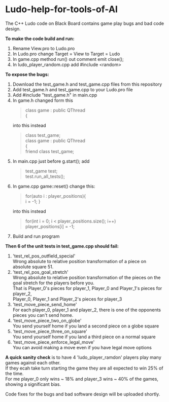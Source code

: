 # Ludo-help-for-tools-of-AI
The C++ Ludo code on Black Board contains game play bugs and bad code design.

<strong>To make the code build and run:</strong>
	<ol>
	<li>Rename View.pro to Ludo.pro</li>
	<li>In Ludo.pro change Target = View to Target = Ludo</li>
	<li>In game.cpp method run() out comment emit close();</li>
	<li>In ludo_player_random.cpp add #include \<random\></li>
	</ol>
	
<strong>To expose the bugs:</strong>
	<ol>
	<li>Download the test_game.h and test_game.cpp files from this repository</li>
	<li>Add test_game.h and test_game.cpp to your Ludo.pro file</li>
	<li>Add #include "test_game.h" in main.cpp</li>
	<li>In game.h changed form this
		<blockquote>
			class game : public QThread<br/> 
		    	{
		</blockquote>
	   into this instead
		<blockquote>
			class test_game;<br/> 
		    	class game : public QThread<br/> 
		    	{<br/> 
    			friend class test_game;
		</blockquote></li>
	<li>In main.cpp just before g.start(); add
		<blockquote>
		    test_game test;<br/> 
		    test.run_all_tests();
		</blockquote></li>
	<li>In game.cpp game::reset() change this:
		<blockquote>
		    for(auto i : player_positions){<br/> 
	        	i = -1; }<br/>
		</blockquote>
     into this instead
		<blockquote>
        		for(int i = 0; i < player_positions.size(); i++)<br/> 
        			player_positions[i] = -1;
		</blockquote></li>
	<li>Build and run program</li>
	</ol>
<strong>Then 6 of the unit tests in test_game.cpp should fail:</strong><br/>
	<ol>
	<li>'test_rel_pos_outfield_special'<br/> 
      	Wrong absolute to relative position transformation of a piece on absolute square 51.</li>
	<li>'test_rel_pos_goal_stretch'<br/> 
      Wrong absolute to relative position transformation of the pieces on the goal stretch for the players before you.<br/> 
      That is Player_0's pieces for player_1, Player_0 and Player_1's pieces for player_2,<br/> 
      Player_0, Player_1 and Player_2's pieces for player_3</li>
	<li>'test_move_piece_send_home'<br/> 
		  For each player_0, player_1 and player_2, there is one of the opponents pieces you can't send home.</li>
	<li>'test_move_piece_two_on_globe'<br/> 
		  You send yourself home if you land a second piece on a globe square</li>
	<li>'test_move_piece_three_on_square'<br/> 
		  You send yourself home if you land a third piece on a normal square</li>
	<li>'test_move_piece_enforce_legal_move'<br/> 
		  You can avoid making a move even if you have legal move options</li>
	</ol>
<strong>A quick sanity check</strong> is to have 4 'ludo_player_ramdon' players play many games against each other.<br/> 
If they ecah take turn starting the game they are all expected to win 25% of the time. <br/> 
For me player_0 only wins ~ 18% and player_3 wins ~ 40% of the games, showing a significant bias.<br/> 

Code fixes for the bugs and bad software design will be uploaded shortly.
